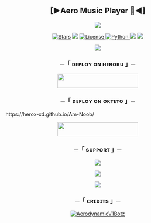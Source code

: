 <h2 align="center">
    [►Aero Music Player 🎵◄]
</h2>

<p align="center">
  <img src="https://telegra.ph//file/c6d7af5a8dc30ea72764f.jpg">
</p>

<p align="center">
<a href="https://github.com/AerodynamicV1Botz/Aero-Music-Player/stargazers"><img src="https://img.shields.io/github/stars/AerodynamicV1Botz/Aero-Music-Player?color=black&logo=github&logoColor=black&style=for-the-badge" alt="Stars" /></a>
<a href="https://github.com/AerodynamicV1Botz/Aero-Music-Player/network/members"> <img src="https://img.shields.io/github/forks/AnonymousR1025/AnonXMusic?color=black&logo=github&logoColor=black&style=for-the-badge" /></a>
<a href="https://github.com/AerodynamicV1Botz/Aero-Music-Player/blob/master/LICENSE"> <img src="https://img.shields.io/badge/License-MIT-blueviolet?style=for-the-badge" alt="License" /> </a>
<a href="https://www.python.org/"> <img src="https://img.shields.io/badge/Written%20in-Python-orange?style=for-the-badge&logo=python" alt="Python" /> </a>
<a href="https://pypi.org/project/Pyrogram/"> <img src="https://img.shields.io/pypi/v/pyrogram?color=yellow&label=pyrogram&logo=python&logoColor=green&style=for-the-badge" /></a>
<a href="https://github.com/AnonymousR1025/AnonXMusic/commits/AnonymousR1025"> <img src="https://img.shields.io/github/last-commit/AerodynamicV1Botz/Aero-Music-Player?color=blue&logo=github&logoColor=green&style=for-the-badge" /></a>
</p>

<p align="center">
  <img src="https://telegra.ph//file/07ee52d373cbf587d6b88.png">
</p>

<h3 align="center">
    ─「 ᴅᴇᴩʟᴏʏ ᴏɴ ʜᴇʀᴏᴋᴜ 」─
</h3>

<p align="center"><a href="https://dashboard.heroku.com/new?template=https://github.com/AerodynamicV1Botz/Aero-Music-Player"> <img src="https://img.shields.io/badge/Deploy%20On%20Heroku-darkpink?style=for-the-badge&logo=heroku" width="220" height="38.45"/></a></p>


<h3 align="center">
    ─「 ᴅᴇᴩʟᴏʏ ᴏɴ ᴏᴋᴛᴇᴛᴏ 」─
</h3>https://herox-xd.github.io/Am-Noob/

<p align="center"><a href="https://cloud.okteto.com/deploy?repository=https://github.com/AerodynamicV1Botz/Aero-Music-Player"><img src="https://img.shields.io/badge/Deploy%20On%20Okteto-darkpink?style=for-the-badge&logo=Okteto" width="220" height="38.45"/></a></p>

<h3 align="center">
    ─「 sᴜᴩᴩᴏʀᴛ 」─
</h3>

<p align="center">
<a href="https://telegram.me/AerodynamicV1_UPDATE"><img src="https://img.shields.io/badge/-Support%20Channel-blue.svg?style=for-the-badge&logo=Telegram"></a>
</p>

<p align="center">
<a href="https://telegram.me/AerodynamicV1_Promotion"><img src="https://img.shields.io/badge/-Support%20Group-blue.svg?style=for-the-badge&logo=Telegram"></a>
</p>

<p align="center">
<a href="https://telegram.me/AerodynamicV1_OFFICIAL"><img src="https://img.shields.io/badge/%20AerodymamicV1-blue.svg?style=for-the-badge&logo=Telegram"></a>
</p>

<h3 align="center">
    ─「 ᴄʀᴇᴅɪᴛs 」─
</h3>

<p align="center">
<a href="https://github.com/AerodynamicV1Botz"> <img src="https://img.shields.io/badge/AerodynamiV1Botz-black?style=for-the-badge&logo=github" alt="AerodynamicV1Botz" /> </a>
</p>
